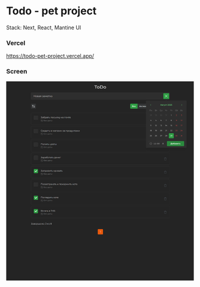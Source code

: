# Todo - pet project
Stack: Next, React, Mantine UI

### Vercel
https://todo-pet-project.vercel.app/

### Screen
![alt text](/public/screen.png)
